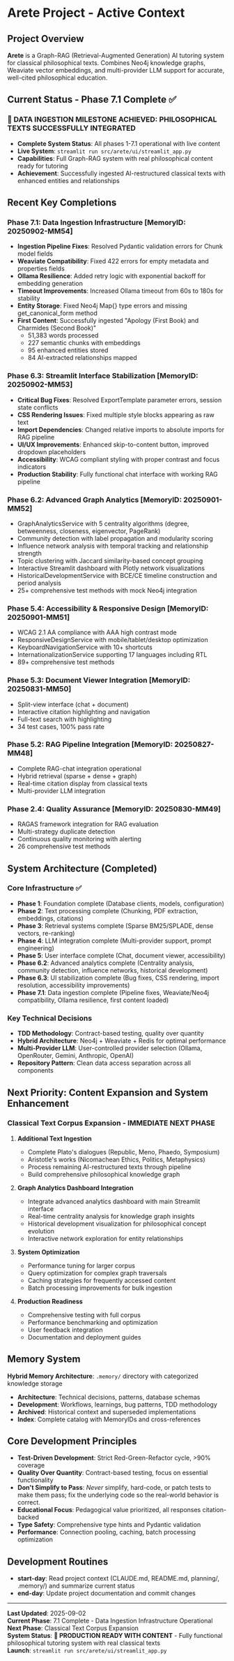 # Arete Project - Active Context

## Project Overview

**Arete** is a Graph-RAG (Retrieval-Augmented Generation) AI tutoring system for classical philosophical texts. Combines Neo4j knowledge graphs, Weaviate vector embeddings, and multi-provider LLM support for accurate, well-cited philosophical education.

## Current Status - Phase 7.1 Complete ✅

### 🎊 DATA INGESTION MILESTONE ACHIEVED: PHILOSOPHICAL TEXTS SUCCESSFULLY INTEGRATED
- **Complete System Status**: All phases 1-7.1 operational with live content
- **Live System**: `streamlit run src/arete/ui/streamlit_app.py` 
- **Capabilities**: Full Graph-RAG system with real philosophical content ready for tutoring
- **Achievement**: Successfully ingested AI-restructured classical texts with enhanced entities and relationships

## Recent Key Completions

### Phase 7.1: Data Ingestion Infrastructure [MemoryID: 20250902-MM54]
- **Ingestion Pipeline Fixes**: Resolved Pydantic validation errors for Chunk model fields
- **Weaviate Compatibility**: Fixed 422 errors for empty metadata and properties fields
- **Ollama Resilience**: Added retry logic with exponential backoff for embedding generation
- **Timeout Improvements**: Increased Ollama timeout from 60s to 180s for stability
- **Entity Storage**: Fixed Neo4j Map{} type errors and missing get_canonical_form method
- **First Content**: Successfully ingested "Apology (First Book) and Charmides (Second Book)"
  - 51,383 words processed
  - 227 semantic chunks with embeddings
  - 95 enhanced entities stored
  - 84 AI-extracted relationships mapped

### Phase 6.3: Streamlit Interface Stabilization [MemoryID: 20250902-MM53] 
- **Critical Bug Fixes**: Resolved ExportTemplate parameter errors, session state conflicts
- **CSS Rendering Issues**: Fixed multiple style blocks appearing as raw text
- **Import Dependencies**: Changed relative imports to absolute imports for RAG pipeline
- **UI/UX Improvements**: Enhanced skip-to-content button, improved dropdown placeholders
- **Accessibility**: WCAG compliant styling with proper contrast and focus indicators
- **Production Stability**: Fully functional chat interface with working RAG pipeline

### Phase 6.2: Advanced Graph Analytics [MemoryID: 20250901-MM52]
- GraphAnalyticsService with 5 centrality algorithms (degree, betweenness, closeness, eigenvector, PageRank)
- Community detection with label propagation and modularity scoring
- Influence network analysis with temporal tracking and relationship strength
- Topic clustering with Jaccard similarity-based concept grouping
- Interactive Streamlit dashboard with Plotly network visualizations
- HistoricalDevelopmentService with BCE/CE timeline construction and period analysis
- 25+ comprehensive test methods with mock Neo4j integration

### Phase 5.4: Accessibility & Responsive Design [MemoryID: 20250901-MM51]
- WCAG 2.1 AA compliance with AAA high contrast mode
- ResponsiveDesignService with mobile/tablet/desktop optimization
- KeyboardNavigationService with 10+ shortcuts
- InternationalizationService supporting 17 languages including RTL
- 89+ comprehensive test methods

### Phase 5.3: Document Viewer Integration [MemoryID: 20250831-MM50] 
- Split-view interface (chat + document)
- Interactive citation highlighting and navigation
- Full-text search with highlighting
- 34 test cases, 100% pass rate

### Phase 5.2: RAG Pipeline Integration [MemoryID: 20250827-MM48]
- Complete RAG-chat integration operational
- Hybrid retrieval (sparse + dense + graph) 
- Real-time citation display from classical texts
- Multi-provider LLM integration

### Phase 2.4: Quality Assurance [MemoryID: 20250830-MM49]
- RAGAS framework integration for RAG evaluation
- Multi-strategy duplicate detection
- Continuous quality monitoring with alerting
- 26 comprehensive test methods

## System Architecture (Completed)

### Core Infrastructure ✅
- **Phase 1**: Foundation complete (Database clients, models, configuration)
- **Phase 2**: Text processing complete (Chunking, PDF extraction, embeddings, citations)
- **Phase 3**: Retrieval systems complete (Sparse BM25/SPLADE, dense vectors, re-ranking)
- **Phase 4**: LLM integration complete (Multi-provider support, prompt engineering)
- **Phase 5**: User interface complete (Chat, document viewer, accessibility)
- **Phase 6.2**: Advanced analytics complete (Centrality analysis, community detection, influence networks, historical development)
- **Phase 6.3**: UI stabilization complete (Bug fixes, CSS rendering, import resolution, accessibility improvements)
- **Phase 7.1**: Data ingestion complete (Pipeline fixes, Weaviate/Neo4j compatibility, Ollama resilience, first content loaded)

### Key Technical Decisions
- **TDD Methodology**: Contract-based testing, quality over quantity
- **Hybrid Architecture**: Neo4j + Weaviate + Redis for optimal performance  
- **Multi-Provider LLM**: User-controlled provider selection (Ollama, OpenRouter, Gemini, Anthropic, OpenAI)
- **Repository Pattern**: Clean data access separation across all components

## Next Priority: Content Expansion and System Enhancement

### Classical Text Corpus Expansion - IMMEDIATE NEXT PHASE
1. **Additional Text Ingestion**
   - Complete Plato's dialogues (Republic, Meno, Phaedo, Symposium)
   - Aristotle's works (Nicomachean Ethics, Politics, Metaphysics)
   - Process remaining AI-restructured texts through pipeline
   - Build comprehensive philosophical knowledge graph

2. **Graph Analytics Dashboard Integration**
   - Integrate advanced analytics dashboard with main Streamlit interface
   - Real-time centrality analysis for knowledge graph insights
   - Historical development visualization for philosophical concept evolution
   - Interactive network exploration for entity relationships

3. **System Optimization**
   - Performance tuning for larger corpus
   - Query optimization for complex graph traversals
   - Caching strategies for frequently accessed content
   - Batch processing improvements for bulk ingestion

4. **Production Readiness**
   - Comprehensive testing with full corpus
   - Performance benchmarking and optimization
   - User feedback integration
   - Documentation and deployment guides

## Memory System

**Hybrid Memory Architecture**: `.memory/` directory with categorized knowledge storage
- **Architecture**: Technical decisions, patterns, database schemas
- **Development**: Workflows, learnings, bug patterns, TDD methodology  
- **Archived**: Historical context and superseded implementations
- **Index**: Complete catalog with MemoryIDs and cross-references

## Core Development Principles

- **Test-Driven Development**: Strict Red-Green-Refactor cycle, >90% coverage
- **Quality Over Quantity**: Contract-based testing, focus on essential functionality
- **Don't Simplify to Pass**: *Never* simplify, hard-code, or patch tests to make them pass; fix the underlying code so the real-world behavior is correct.
- **Educational Focus**: Pedagogical value prioritized, all responses citation-backed
- **Type Safety**: Comprehensive type hints and Pydantic validation
- **Performance**: Connection pooling, caching, batch processing optimization

## Development Routines

- **start-day**: Read project context (CLAUDE.md, README.md, planning/, .memory/) and summarize current status
- **end-day**: Update project documentation and commit changes

---

**Last Updated**: 2025-09-02  
**Current Phase**: 7.1 Complete - Data Ingestion Infrastructure Operational  
**Next Phase**: Classical Text Corpus Expansion  
**System Status**: **🚀 PRODUCTION READY WITH CONTENT** - Fully functional philosophical tutoring system with real classical texts  
**Launch**: `streamlit run src/arete/ui/streamlit_app.py`